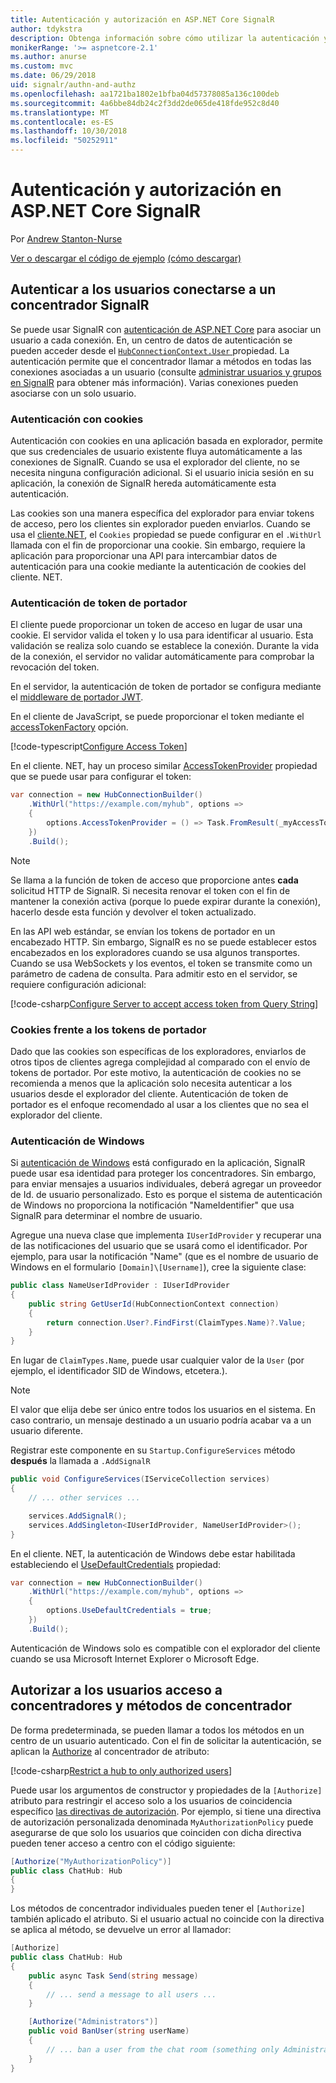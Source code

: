```yaml
---
title: Autenticación y autorización en ASP.NET Core SignalR
author: tdykstra
description: Obtenga información sobre cómo utilizar la autenticación y autorización en ASP.NET Core SignalR.
monikerRange: '>= aspnetcore-2.1'
ms.author: anurse
ms.custom: mvc
ms.date: 06/29/2018
uid: signalr/authn-and-authz
ms.openlocfilehash: aa1721ba1802e1bfba04d57378085a136c100deb
ms.sourcegitcommit: 4a6bbe84db24c2f3dd2de065de418fde952c8d40
ms.translationtype: MT
ms.contentlocale: es-ES
ms.lasthandoff: 10/30/2018
ms.locfileid: "50252911"
---
```

# <a name="authentication-and-authorization-in-aspnet-core-signalr"></a>Autenticación y autorización en ASP.NET Core SignalR

Por [Andrew Stanton-Nurse](https://twitter.com/anurse)

[Ver o descargar el código de ejemplo](https://github.com/aspnet/Docs/tree/master/aspnetcore/signalr/authn-and-authz/sample/) [(cómo descargar)](xref:index#how-to-download-a-sample)

## <a name="authenticate-users-connecting-to-a-signalr-hub"></a>Autenticar a los usuarios conectarse a un concentrador SignalR

Se puede usar SignalR con [autenticación de ASP.NET Core](xref:security/authentication/identity) para asociar un usuario a cada conexión. En, un centro de datos de autenticación se pueden acceder desde el [ `HubConnectionContext.User` ](/dotnet/api/microsoft.aspnetcore.signalr.hubconnectioncontext.user) propiedad. La autenticación permite que el concentrador llamar a métodos en todas las conexiones asociadas a un usuario (consulte [administrar usuarios y grupos en SignalR](xref:signalr/groups) para obtener más información). Varias conexiones pueden asociarse con un solo usuario.

### <a name="cookie-authentication"></a>Autenticación con cookies

Autenticación con cookies en una aplicación basada en explorador, permite que sus credenciales de usuario existente fluya automáticamente a las conexiones de SignalR. Cuando se usa el explorador del cliente, no se necesita ninguna configuración adicional. Si el usuario inicia sesión en su aplicación, la conexión de SignalR hereda automáticamente esta autenticación.

Las cookies son una manera específica del explorador para enviar tokens de acceso, pero los clientes sin explorador pueden enviarlos. Cuando se usa el [cliente.NET](xref:signalr/dotnet-client), el `Cookies` propiedad se puede configurar en el `.WithUrl` llamada con el fin de proporcionar una cookie. Sin embargo, requiere la aplicación para proporcionar una API para intercambiar datos de autenticación para una cookie mediante la autenticación de cookies del cliente. NET.

### <a name="bearer-token-authentication"></a>Autenticación de token de portador

El cliente puede proporcionar un token de acceso en lugar de usar una cookie. El servidor valida el token y lo usa para identificar al usuario. Esta validación se realiza solo cuando se establece la conexión. Durante la vida de la conexión, el servidor no validar automáticamente para comprobar la revocación del token.

En el servidor, la autenticación de token de portador se configura mediante el [middleware de portador JWT](/dotnet/api/microsoft.extensions.dependencyinjection.jwtbearerextensions.addjwtbearer).

En el cliente de JavaScript, se puede proporcionar el token mediante el [accessTokenFactory](xref:signalr/configuration#configure-bearer-authentication) opción.

[!code-typescript[Configure Access Token](authn-and-authz/sample/wwwroot/js/chat.ts?range=63-65)]

En el cliente. NET, hay un proceso similar [AccessTokenProvider](xref:signalr/configuration#configure-bearer-authentication) propiedad que se puede usar para configurar el token:

```csharp
var connection = new HubConnectionBuilder()
    .WithUrl("https://example.com/myhub", options =>
    { 
        options.AccessTokenProvider = () => Task.FromResult(_myAccessToken);
    })
    .Build();
```

> [!NOTE]
> Se llama a la función de token de acceso que proporcione antes **cada** solicitud HTTP de SignalR. Si necesita renovar el token con el fin de mantener la conexión activa (porque lo puede expirar durante la conexión), hacerlo desde esta función y devolver el token actualizado.

En las API web estándar, se envían los tokens de portador en un encabezado HTTP. Sin embargo, SignalR es no se puede establecer estos encabezados en los exploradores cuando se usa algunos transportes. Cuando se usa WebSockets y los eventos, el token se transmite como un parámetro de cadena de consulta. Para admitir esto en el servidor, se requiere configuración adicional:

[!code-csharp[Configure Server to accept access token from Query String](authn-and-authz/sample/Startup.cs?name=snippet)]

### <a name="cookies-vs-bearer-tokens"></a>Cookies frente a los tokens de portador 

Dado que las cookies son específicas de los exploradores, enviarlos de otros tipos de clientes agrega complejidad al comparado con el envío de tokens de portador. Por este motivo, la autenticación de cookies no se recomienda a menos que la aplicación solo necesita autenticar a los usuarios desde el explorador del cliente. Autenticación de token de portador es el enfoque recomendado al usar a los clientes que no sea el explorador del cliente.

### <a name="windows-authentication"></a>Autenticación de Windows

Si [autenticación de Windows](xref:security/authentication/windowsauth) está configurado en la aplicación, SignalR puede usar esa identidad para proteger los concentradores. Sin embargo, para enviar mensajes a usuarios individuales, deberá agregar un proveedor de Id. de usuario personalizado. Esto es porque el sistema de autenticación de Windows no proporciona la notificación "NameIdentifier" que usa SignalR para determinar el nombre de usuario.

Agregue una nueva clase que implementa `IUserIdProvider` y recuperar una de las notificaciones del usuario que se usará como el identificador. Por ejemplo, para usar la notificación "Name" (que es el nombre de usuario de Windows en el formulario `[Domain]\[Username]`), cree la siguiente clase:

```csharp
public class NameUserIdProvider : IUserIdProvider
{
    public string GetUserId(HubConnectionContext connection)
    {
        return connection.User?.FindFirst(ClaimTypes.Name)?.Value;
    }
}
```

En lugar de `ClaimTypes.Name`, puede usar cualquier valor de la `User` (por ejemplo, el identificador SID de Windows, etcetera.).

> [!NOTE]
> El valor que elija debe ser único entre todos los usuarios en el sistema. En caso contrario, un mensaje destinado a un usuario podría acabar va a un usuario diferente.

Registrar este componente en su `Startup.ConfigureServices` método **después** la llamada a `.AddSignalR`

```csharp
public void ConfigureServices(IServiceCollection services)
{
    // ... other services ...

    services.AddSignalR();
    services.AddSingleton<IUserIdProvider, NameUserIdProvider>();
}
```

En el cliente. NET, la autenticación de Windows debe estar habilitada estableciendo el [UseDefaultCredentials](/dotnet/api/microsoft.aspnetcore.http.connections.client.httpconnectionoptions.usedefaultcredentials) propiedad:

```csharp
var connection = new HubConnectionBuilder()
    .WithUrl("https://example.com/myhub", options =>
    {
        options.UseDefaultCredentials = true;
    })
    .Build();
```

Autenticación de Windows solo es compatible con el explorador del cliente cuando se usa Microsoft Internet Explorer o Microsoft Edge.

## <a name="authorize-users-to-access-hubs-and-hub-methods"></a>Autorizar a los usuarios acceso a concentradores y métodos de concentrador

De forma predeterminada, se pueden llamar a todos los métodos en un centro de un usuario autenticado. Con el fin de solicitar la autenticación, se aplican la [Authorize](/dotnet/api/microsoft.aspnetcore.authorization.authorizeattribute) al concentrador de atributo:

[!code-csharp[Restrict a hub to only authorized users](authn-and-authz/sample/Hubs/ChatHub.cs?range=8-10,32)]

Puede usar los argumentos de constructor y propiedades de la `[Authorize]` atributo para restringir el acceso solo a los usuarios de coincidencia específico [las directivas de autorización](xref:security/authorization/policies). Por ejemplo, si tiene una directiva de autorización personalizada denominada `MyAuthorizationPolicy` puede asegurarse de que solo los usuarios que coinciden con dicha directiva pueden tener acceso a centro con el código siguiente:

```csharp
[Authorize("MyAuthorizationPolicy")]
public class ChatHub: Hub
{
}
```

Los métodos de concentrador individuales pueden tener el `[Authorize]` también aplicado el atributo. Si el usuario actual no coincide con la directiva se aplica al método, se devuelve un error al llamador:

```csharp
[Authorize]
public class ChatHub: Hub
{
    public async Task Send(string message)
    {
        // ... send a message to all users ...
    }

    [Authorize("Administrators")]
    public void BanUser(string userName)
    {
        // ... ban a user from the chat room (something only Administrators can do) ...
    }
}
```
